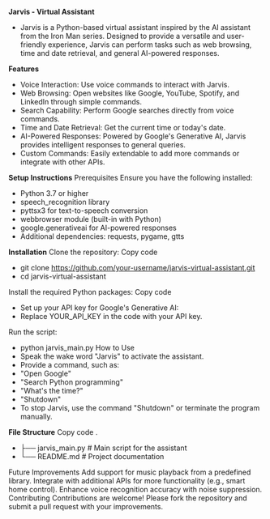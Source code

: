 **Jarvis - Virtual Assistant**
- Jarvis is a Python-based virtual assistant inspired by the AI assistant from the Iron Man series. Designed to provide a versatile and user-friendly experience, Jarvis can perform tasks such as web browsing, time and date retrieval, and general AI-powered responses.

**Features**
- Voice Interaction: Use voice commands to interact with Jarvis.
- Web Browsing: Open websites like Google, YouTube, Spotify, and LinkedIn through simple commands.
- Search Capability: Perform Google searches directly from voice commands.
- Time and Date Retrieval: Get the current time or today's date.
- AI-Powered Responses: Powered by Google's Generative AI, Jarvis provides intelligent responses to general queries.
- Custom Commands: Easily extendable to add more commands or integrate with other APIs.
  
**Setup Instructions**
Prerequisites
Ensure you have the following installed:

- Python 3.7 or higher
- speech_recognition library
- pyttsx3 for text-to-speech conversion
- webbrowser module (built-in with Python)
- google.generativeai for AI-powered responses
- Additional dependencies: requests, pygame, gtts
  
**Installation**
Clone the repository:
Copy code
- git clone https://github.com/your-username/jarvis-virtual-assistant.git
- cd jarvis-virtual-assistant

Install the required Python packages:
Copy code
- Set up your API key for Google's Generative AI:
- Replace YOUR_API_KEY in the code with your API key.

Run the script:
- python jarvis_main.py
How to Use
- Speak the wake word "Jarvis" to activate the assistant.
- Provide a command, such as:
- "Open Google"
- "Search Python programming"
- "What's the time?"
- "Shutdown"
- To stop Jarvis, use the command "Shutdown" or terminate the program manually.

**File Structure**
Copy code
.
- ├── jarvis_main.py    # Main script for the assistant
- └── README.md         # Project documentation

Future Improvements
Add support for music playback from a predefined library.
Integrate with additional APIs for more functionality (e.g., smart home control).
Enhance voice recognition accuracy with noise suppression.
Contributing
Contributions are welcome! Please fork the repository and submit a pull request with your improvements.

